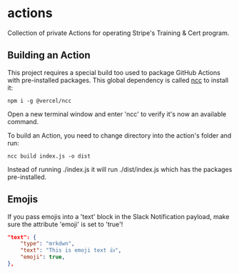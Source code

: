 # actions

Collection of private Actions for operating Stripe's Training &amp; Cert program.

## Building an Action

This project requires a special build too used to package GitHub Actions with pre-installed packages. This global dependency is called [ncc](https://github.com/vercel/ncc) to install it:

```shell
npm i -g @vercel/ncc
```

Open a new terminal window and enter 'ncc' to verify it's now an available command.

To build an Action, you need to change directory into the action's folder and run:

```shell
ncc build index.js -o dist
```

Instead of running ./index.js it will run ./dist/index.js which has the packages pre-installed.

## Emojis

If you pass emojis into a 'text' block in the Slack Notification payload, make sure the attribute 'emoji' is set to 'true'!

```json
"text": {
    "type": "mrkdwn",
    "text": "This is emoji text 👍",
    "emoji": true,
},
```
